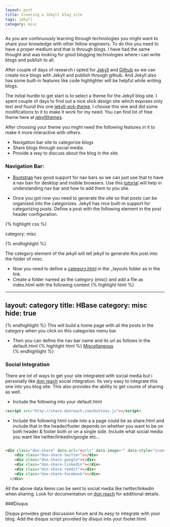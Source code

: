 ```yaml
---
layout: post
title: Creating a Jekyll blog site
tags: jekyll
category: misc
---
```

As you are continuously learning through technologies you might want to share your knowledge with other fellow engineers. To do this you need to have a proper medium and that is through blogs. I have had the same thought and was looking for good blogging technologies where i can write blogs and publish to all.

After couple of days of research i opted for [Jekyll](http://jekyllrb.com/) and [Github](https://github.com/) as we can create nice blogs with Jekyll and publish through github. And Jekyll also has some built-in features like code highlighter will be helpful while writing blogs.

<!--more-->

The initial hurdle to get start is to select a theme for the Jekyll blog site. I spent couple of days to find out a nice slick design site which exposes only text and found this one [jekyll-qck-theme](http://qckanemoto.github.io/jekyll-qck-theme/). I choose this one and did some modifications to it to make it work for my need. You can find lot of free theme here at [jekyllthemes](http://jekyllthemes.io/).


After choosing your theme you might need the following features in it to make it more interactive with others.

* Navigation bar site to categorize blogs
* Share blogs through social media.
* Provide a way to discuss about the blog in the site.



### Navigation Bar:
 * [Bootstrap](http://getbootstrap.com/) has good support for nav bars so we can just use that to have a nav ban for desktop and mobile browsers. Use this [tutorial](https://getbootstrap.com/components/#navbar) will help in understanding nav bar and how to add them to you site.

 * Once you got now you need to generate the site so that posts can be organized into the categorizes. Jekyll has nice built-in support for categorizing posts. Define a post with the following element in the post header configuration.

 {% highlight css %}

category: misc

{% endhighlight %}

The category element of the jekyll will tell jekyll to generate this post into the folder of *misc*.

* Now you need to define a [category.html](https://github.com/tguduru/tguduru.github.io/blob/master/_layouts/category.html) in the _layouts folder as in the link.
* Create a folder named as the category (misc) and add a file as index.html with the following content
{% highlight html %}
---
layout: category
title: HBase
category: misc
hide: true
---
{% endhighlight %}
This will build a home page with all the posts in the category when you click on this categories menu bar.

* Then you can define the nav bar name and its url as follows in the default.html
{% highlight html %}
<a class="page-scroll" href="/misc">Miscellaneous</a></li>
{% endhighlight %}

### Social Integration
There are lot of ways to get your site integrated with social media but i personally like [don reach](http://donreach.com/social-share-buttons) social integration. Its very easy to integrate this one into you blog site. This also provides the ability to get counts of sharing as well.

* Include the following into your default.html

``` html
<script src="http://share.donreach.com/buttons.js"></script>
```

* Include the following html code into a a page could be as share.html and include that in the header/footer depends on whether you want to be on both header & footer both or on a single side. Include what social media you want like twitter/linkedin/google etc...

``` html

<div class="don-share" data-url="<url>" data-image="" data-style="icons" data-bubbles="hover" data-title="<page title>">
    <div class="don-share-twitter"></div>
    <div class="don-share-google"></div>
    <div class="don-share-linkedin"></div>
    <div class="don-share-reddit"></div>
    <div class="don-share-facebook"></div>
  </div>

```
All the above data items can be sent to social media like twitter/linkedin when sharing. Look for documentation on [don reach](http://donreach.com/social-share-buttons) for additional details.

###Disqus

Disqus provides great discussion forum and its easy to integrate with your blog. Add the disqus script provdied by disqus into your footer.html.
